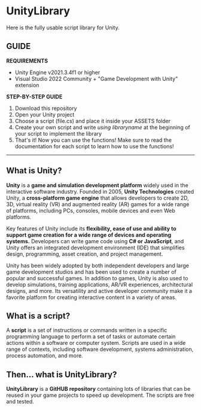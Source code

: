 # UnityLibrary
Here is the fully usable script library for Unity.

## GUIDE

**REQUIREMENTS**
- Unity Engine v2021.3.4f1 or higher
- Visual Studio 2022 Community + "Game Development with Unity" extension

**STEP-BY-STEP GUIDE**
1. Download this repository
2. Open your Unity project
3. Choose a script (file.cs) and place it inside your ASSETS folder
4. Create your own script and write *using libraryname* at the beginning of your script to implement the library
5. That's it! Now you can use the functions! Make sure to read the documentation for each script to learn how to use the functions!

---

## What is Unity?

**Unity** is a **game and simulation development platform** widely used in the interactive software industry. Founded in 2005, **Unity Technologies** created Unity, a **cross-platform game engine** that allows developers to create 2D, 3D, virtual reality (VR) and augmented reality (AR) games for a wide range of platforms, including PCs, consoles, mobile devices and even Web platforms.

Key features of Unity include its **flexibility, ease of use and ability to support game creation for a wide range of devices and operating systems.** Developers can write game code using **C# or JavaScript**, and Unity offers an integrated development environment (IDE) that simplifies design, programming, asset creation, and project management.

Unity has been widely adopted by both independent developers and large game development studios and has been used to create a number of popular and successful games. In addition to games, Unity is also used to develop simulations, training applications, AR/VR experiences, architectural designs, and more. Its versatility and active developer community make it a favorite platform for creating interactive content in a variety of areas.

## What is a script?

A **script** is a set of instructions or commands written in a specific programming language to perform a set of tasks or automate certain actions within a software or computer system. Scripts are used in a wide range of contexts, including software development, systems administration, process automation, and more.

## Then... what is UnityLibrary?

**UnityLibrary** is a **GitHUB repository** containing lots of libraries that can be reused in your game projects to speed up development. The scripts are free and tested.



